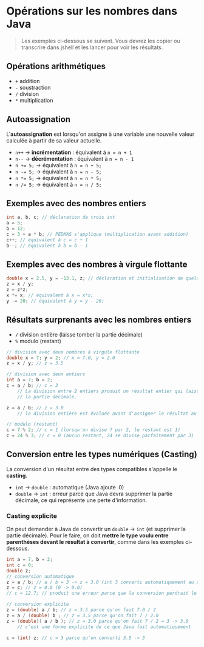 # Opérations sur les nombres dans Java

> Les exemples ci-dessous se suivent. Vous devrez les copier ou transcrire dans jshell et les lancer pour voir les résultats.

## Opérations arithmétiques

* `+` addition
* `-` soustraction
* `/` division
* `*` multiplication

## Autoassignation

L'**autoassignation** est lorsqu'on assigne à une variable une nouvelle valeur calculée à partir de sa valeur actuelle.

* `n++` -> **incrémentation** : équivalent à `n = n + 1`
* `n--` -> **décrémentation** : équivalent à `n = n - 1`
* `n += 5;` -> équivalent à `n = n + 5;`
* `n -= 5;` -> équivalent à `n = n - 5;`
* `n *= 5;` -> équivalent à `n = n * 5;`
* `n /= 5;` -> équivalent à `n = n / 5;`

## Exemples avec des nombres entiers
```java
int a, b, c; // déclaration de trois int
a = 5;
b = 12;
c = 3 + a * b; // PEDMAS s'applique (multiplication avant addition)
c++; // équivalent à c = c + 1
b--; // équivalent à b = b - 1
```

## Exemples avec des nombres à virgule flottante

```java
double x = 2.5, y = -13.1, z; // déclaration et initialisation de quelques double
z = x / y;
z = z*z;
x *= x; // équivalent à x = x*x;
y -= 20; // équivalent à y = y - 20;
```


## Résultats surprenants avec les nombres entiers

* `/` division entière (laisse tomber la partie décimale)
* `%` modulo (restant)


```java
// division avec deux nombres à virgule flottante
double x = 7; y = 2; // x = 7.0, y = 2.0
z = x / y; // z = 3.5

// division avec deux entiers
int a = 7; b = 2;
c = a / b; // c = 3
    // La division entre 2 entiers produit un résultat entier qui laisse tomber
    // la partie décimale.

z = a / b; // z = 3.0 
    // la division entière est évaluée avant d'assigner le résultat au double z

// modulo (restant)
c = 7 % 2; // c = 1 (lorsqu'on divise 7 par 2, le restant est 1)
c = 24 % 3; // c = 0 (aucun restant, 24 se divise parfaitement par 3)
```

## Conversion entre les types numériques (Casting)

La conversion d'un résultat entre des types compatibles s'appelle le **casting**.

* `int` -> `double` : automatique (Java ajoute .0)
* `double` -> `int` : erreur parce que Java devra supprimer la partie décimale, ce qui représente une perte d'information.

### Casting explicite

On peut demander à Java de convertir un `double` -> `int` (et supprimer la partie décimale). Pour le faire, on doit **mettre le type voulu entre parenthèses devant le résultat à convertir**, comme dans les exemples ci-dessous. 

```java
int a = 7, b = 2;
int c = 0;
double z;
// conversion automatique
z = a / b; // a / b = 3 -> z = 3.0 (int 3 converti automatiquement au double 3.0)
z = c; // z = 0.0 (0 -> 0.0)
// c = 12.7; // produit une erreur parce que la conversion perdrait le .7

// conversion explicite
z = (double) a / b; // z = 3.5 parce qu'on fait 7.0 / 2
z = a / (double) b ; // z = 3.5 parce qu'on fait 7 / 2.0
z = (double)( a / b ); // z = 3.0 parce qu'on fait 7 / 2 = 3 -> 3.0
    // c'est une forme explicite de ce que Java fait automatiquement

c = (int) z; // c = 3 parce qu'on converti 3.5 -> 3
```
